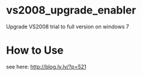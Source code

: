 vs2008_upgrade_enabler
======================

Upgrade VS2008 trial to full version on windows 7


How to Use
===============

see here:  http://blog.ly.lv/?p=521
